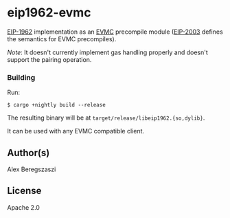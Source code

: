 # eip1962-evmc

[EIP-1962] implementation as an [EVMC] precompile module ([EIP-2003] defines the semantics for EVMC precompiles).

*Note*: It doesn't currently implement gas handling properly and doesn't support the pairing operation.

### Building

Run:
```shell
$ cargo +nightly build --release
```

The resulting binary will be at `target/release/libeip1962.{so,dylib}`.

It can be used with any EVMC compatible client.

## Author(s)

Alex Beregszaszi

## License

Apache 2.0

[EVMC]: https://github.com/ethereum/evmc
[EIP-1962]: https://eips.ethereum.org/EIPS/eip-1962
[EIP-2003]: https://github.com/ethereum/EIPs/pull/2003
